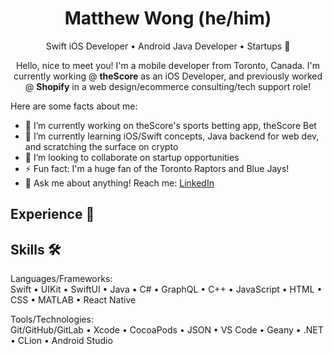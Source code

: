 <h1 align="center">Matthew Wong (he/him)</h1>
<p align="center">Swift iOS Developer • Android Java Developer • Startups 🚀</p>
<p align="center">Hello, nice to meet you! I'm a mobile developer from Toronto, Canada. I'm currently working @ <b>theScore</b> as an iOS Developer, and previously worked @ <b>Shopify</b> in a web design/ecommerce consulting/tech support role!</p>

Here are some facts about me:
- 📱 I’m currently working on theScore's sports betting app, theScore Bet
- 🌱 I’m currently learning iOS/Swift concepts, Java backend for web dev, and scratching the surface on crypto
- 👯 I’m looking to collaborate on startup opportunities
- ⚡ Fun fact: I'm a huge fan of the Toronto Raptors and Blue Jays!
- 💬 Ask me about anything! Reach me: <a href="https://www.linkedin.com/in/mattwong-ca">LinkedIn</a> 
<!-- - 🤔 I’m looking for help with ... -->
<h2>Experience 💼</h2>

<h2>Skills 🛠</h2>
Languages/Frameworks:</br>
Swift • UIKit • SwiftUI • Java • C# • GraphQL • C++ • JavaScript • HTML • CSS • MATLAB • React Native
<p></p>
Tools/Technologies:</br>
Git/GitHub/GitLab • Xcode • CocoaPods • JSON • VS Code • Geany • .NET • CLion • Android Studio
